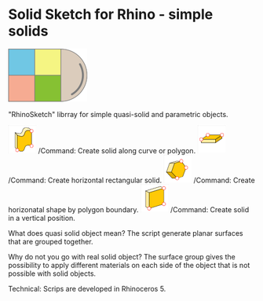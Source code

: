 # Solid Sketch for Rhino - simple solids 
![picture](simples.png)

"RhinoSketch" librray for simple quasi-solid and parametric objects.

![picture](Images/Curve%20Ikon.png) /Command: Create solid along curve or polygon.
![picture](Images/Horiz%20Ikon.png) /Command: Create horizontal rectangular solid. 
![picture](Images/Polygon%20Ikon.png) /Command: Create horizonatal shape by polygon boundary.
![picture](Images/Vertical%20Ikon.png) /Command: Create solid in a vertical position.

What does quasi solid object mean? 
The script generate planar surfaces that are grouped together. 

Why do not you go with real solid object?
The surface group gives the possibility to apply different materials on each side of the object that is not possible with solid objects.

Technical:
Scrips are developed in Rhinoceros 5.
